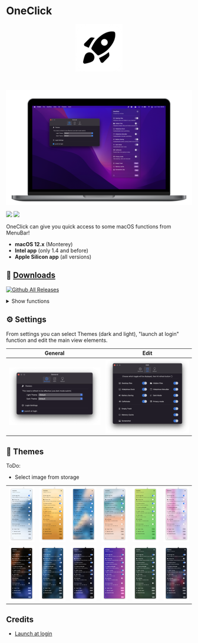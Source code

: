 # OneClick

<div align="center">
  <img src="128x128logo.png">
  </div>
<br><br>

![](imgs/im1.png)

![](https://forthebadge.com/images/badges/made-with-swift.svg)
![](https://forthebadge.com/images/badges/open-source.svg)

OneClick can give you quick access to some macOS functions from MenuBar!

* **macOS 12.x** (Monterey)
* **Intel app** (only 1.4 and before)
* **Apple Silicon app** (all versions)

## 💾 [Downloads](https://github.com/mik3sw/OneClick/releases) 
[![Github All Releases](https://img.shields.io/github/downloads/mik3sw/OneClick/total.svg?style=for-the-badge&logo=github&color=blueviolet)]() 


<details>
<summary>Show functions</summary>
<br>

### Hide/Show desktop
Commands:

* ```defaults write com.apple.finder CreateDesktop false ; killall Finder```
* ```defaults write com.apple.finder CreateDesktop true ; killall Finder```


### Hide/Show hidden files/folders
Commands:

* ```defaults write com.apple.finder AppleShowAllFiles -boolean true ; killall Finder```
* ```defaults write com.apple.finder AppleShowAllFiles -boolean false ; killall Finder```

### Hide/Show dock
Commands:

* ```osascript -e 'tell application \"System Events\" to set the autohide of the dock preferences to true'```
* ```osascript -e 'tell application \"System Events\" to set the autohide of the dock preferences to false'```

### Enable/disable power saving
Commands:

* ```osascript -e 'do shell script \"pmset -a lowpowermode 1\" with administrator privileges'```
* ```osascript -e 'do shell script \"pmset -a lowpowermode 0\" with administrator privileges'```
* these commands need root access (the app will ask for administrator password or touchID)

### Enable/disable dark mode
Commands:

* ```osascript -e 'tell application \"System Events\" to tell appearance preferences to set dark mode to true'```
* ```osascript -e 'tell application \"System Events\" to tell appearance preferences to set dark mode to false'```


### Caffeinate
Commands:

* ```caffeinate```
* ```killall caffeinate```


### Empty trash
Command:

* ```osascript -e 'tell application \"Finder\" to empty trash'```

### Clear memory
Command:

* ```osascript -e 'do shell script \"purge\" with administrator privileges'```

### Take screenshot
Command:

* ```screencapture -T 3 -t png -P Desktop/screenshot.png```

</details>



## ⚙️ Settings

From settings you can select Themes (dark and light), "launch at login" function and edit the main view elements.

| General  |  Edit  |
|---|---|
|  ![](imgs/General.png) | ![](imgs/Edit.png)  |





## 🎨 Themes

ToDo: 
* Select image from storage


|   |   |   |   |   |   |
|---|---|---|---|---|---|
| ![](imgs/lightThemes/1.png)  |  ![](imgs/lightThemes/2.png) |  ![](imgs/lightThemes/3.png) | ![](imgs/lightThemes/4.png)  | ![](imgs/lightThemes/5.png)  | ![](imgs/lightThemes/6.png) |
| ![](imgs/darkThemes/1.png)  | ![](imgs/darkThemes/2.png)  |  ![](imgs/darkThemes/3.png) | ![](imgs/darkThemes/4.png)  | ![](imgs/darkThemes/5.png)  |  ![](imgs/darkThemes/6.png) |


## Credits

* [Launch at login](https://github.com/sindresorhus/LaunchAtLogin)
